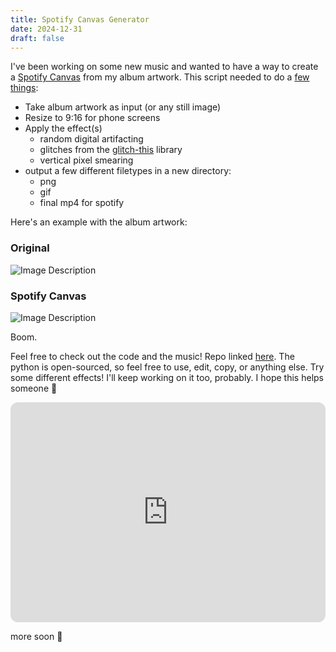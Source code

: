 ```yaml
---
title: Spotify Canvas Generator
date: 2024-12-31
draft: false
---
```


I've been working on some new music and wanted to have a way to create a [Spotify Canvas](https://artists.spotify.com/canvas) from my album artwork. This script needed to do a [few things](https://support.spotify.com/us/artists/article/canvas-guidelines/):

- Take album artwork as input (or any still image)
- Resize to 9:16 for phone screens
- Apply the effect(s)
	- random digital artifacting
	- glitches from the [glitch-this](https://pypi.org/project/glitch-this/) library
	- vertical pixel smearing
- output a few different filetypes in a new directory: 
	- png 
	- gif 
	- final mp4 for spotify

Here's an example with the album artwork:

### Original

![Image Description](/images/my-mind-cover1.jpg)

### Spotify Canvas

![Image Description](/images/my-mind_canvas1.gif)

Boom.

Feel free to check out the code and the music! Repo linked [here](https://github.com/danialrami/canvas-generator_spotify). The python is open-sourced, so feel free to use, edit, copy, or anything else. Try some different effects! I'll keep working on it too, probably. I hope this helps someone 🤝

<iframe style="border-radius:12px" src="https://open.spotify.com/embed/album/6tcl0S3oK680ovj59GurKV?utm_source=generator" width="100%" height="352" frameBorder="0" allowfullscreen="" allow="autoplay; clipboard-write; encrypted-media; fullscreen; picture-in-picture" loading="lazy"></iframe>

more soon 👏